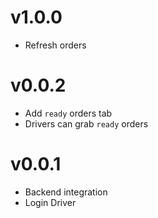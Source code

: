 # v1.0.0
- Refresh orders

# v0.0.2
- Add `ready` orders tab
- Drivers can grab `ready` orders

# v0.0.1
- Backend integration
- Login Driver